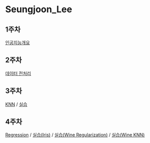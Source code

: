 # Seungjoon_Lee

## 1주차
 [인공지능개요](https://github.com/Sejong-Kaggle-Study-3rd/Seungjoon_Lee/blob/dfccd0f64bd8ce82a4303098436bc861e40fae96/1%EC%A3%BC%EC%B0%A8%20%EC%9D%B8%EA%B3%B5%EC%A7%80%EB%8A%A5%20%EA%B0%9C%EC%9A%94_210312_181641.pdf)

## 2주차
 [데이터 전처리](https://github.com/Sejong-Kaggle-Study-3rd/Seungjoon_Lee/blob/92d624df83a7673bd2d7a68bd393ee5bbbc0c00a/%EB%8D%B0%EC%9D%B4%ED%84%B0%20%EC%A0%84%EC%B2%98%EB%A6%AC.pdf)
 
## 3주차
 [KNN](https://github.com/Sejong-Kaggle-Study-3rd/Seungjoon_Lee/blob/3ad4a7c54d501231784d7fd123ac10d067c9dcd5/KNN.pdf) / [실습](https://colab.research.google.com/drive/1fafD1iR1IgUjEwDhbSg4zbQsHYlOO_H3?usp=sharing)

## 4주차
 [Regression](https://github.com/Sejong-Kaggle-Study-3rd/Seungjoon_Lee/blob/2035532519cf1aff8aa8bf423e75670d7e18e30c/%EB%A1%9C%EC%A7%80%EC%8A%A4%ED%8B%B1%ED%9A%8C%EA%B7%80%EB%B6%84%EB%A5%98.pdf) / [실습(Iris)](https://colab.research.google.com/drive/1X1hrdVDTknymwR1FqDrsorAF5XMs4-aF?usp=sharing) / [실습(Wine Regularization)](https://colab.research.google.com/drive/1fPExQByYyku7jKGexrIfzyNu9BVrQu6j?usp=sharing) / [실습(Wine KNN)](
https://colab.research.google.com/drive/11gBo_XZbFqDTXzGUG2XoL2if9z04mtAr?usp=sharing)
